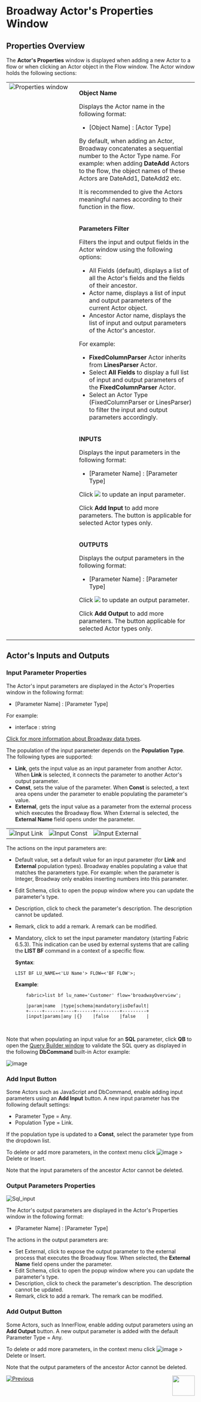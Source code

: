 # Broadway Actor's Properties Window

## Properties Overview

The **Actor's Properties** window is displayed when adding a new Actor to a flow or when clicking an Actor object in the Flow window. The Actor window holds the following sections:

<table>
<tbody>
<tr>
<td rowspan="4" valign="top" width="400pxl"><img src="images/99_03_actor_properties.PNG" alt="Properties window" /></td>
<td valign="top" width="600pxl">
<p><strong>Object Name</strong></p>
<p>Displays the Actor name in the following format:</p>
<ul>
<li>[Object Name] : [Actor Type]</li>
</ul>
<p>By default, when adding an Actor, Broadway concatenates a sequential number to the Actor Type name. For example: when adding <strong>DateAdd</strong> Actors to the flow, the object names of these Actors are DateAdd1, DateAdd2 etc.</p>
<p>It is recommended to give the Actors meaningful names according to their function in the flow.</p>
</td>
</tr>
<tr>
<td valign="top" width="300pxl">
<p><strong>Parameters Filter</strong></p>
<p>Filters the input and output fields in the Actor window using the following options:</p>
<ul>
<li>All Fields (default), displays a list of all the Actor's fields and the fields of their ancestor.</li>
<li>Actor name, displays a list of input and output parameters of the current Actor object.</li>
<li>Ancestor Actor name, displays the list of input and output parameters of the Actor's ancestor.</li>
</ul>
<p>For example:</p>
<ul>
<li><strong>FixedColumnParser</strong> Actor inherits from <strong>LinesParser</strong> Actor.</li>
<li>Select <strong>All Fields</strong> to display a full list of input and output parameters of the <strong>FixedColumnParser</strong> Actor.</li>
<li>Select an Actor Type (FixedColumnParser or LinesParser) to filter the input and output parameters accordingly.</li>
</ul>
</td>
</tr>
<tr>
<td width="300pxl">
<p><strong>INPUTS</strong></p>
<p>Displays the input parameters in the following format:</p>
<ul>
<li>[Parameter Name] : [Parameter Type]</li>
</ul>
  <p>Click <img src="images/99_19_dots.PNG" alt=" " /> to update an input parameter. </p>
  <p>Click <strong>Add Input</strong> to add more parameters. The button is applicable for selected Actor types only.</p>
</td>
</tr>
<tr>
<td width="300pxl">
<p><strong>OUTPUTS</strong></p>
<p>Displays the output parameters in the following format:</p>
<ul>
<li>[Parameter Name] : [Parameter Type]</li>
</ul>
  <p>Click <img src="images/99_19_dots.PNG" alt=" " /> to update an output parameter. </p>
  <p> Click <strong>Add Output</strong> to add more parameters. The button applicable for selected Actor types only.</p>
</td>
</tr>
</tbody>
</table>




## Actor's Inputs and Outputs

### Input Parameter Properties

The Actor's input parameters are displayed in the Actor's Properties window in the following format:
- [Parameter Name] : [Parameter Type]

For example:
- interface : string

[Click for more information about Broadway data types](05_data_types.md#data-types-in-broadway).

The population of the input parameter depends on the **Population Type**. The following types are supported:
- **Link**, gets the input value as an input parameter from another Actor. When **Link** is selected, it connects the parameter to another Actor's output parameter.
- **Const**, sets the value of the parameter. When **Const** is selected, a text area opens under the parameter to enable populating the parameter's value.
- **External**, gets the input value as a parameter from the external process which executes the Broadway flow. When External is selected, the **External Name** field opens under the parameter.

<table>
<tbody>
<tr>
<td valign="top" ><img src="images/99_03_inputs_link.PNG" alt="Input Link" /></td>
<td valign="top" ><img src="images/99_03_inputs_const.PNG" alt="Input Const" /></td>
<td valign="top" ><img src="images/99_03_inputs_external.PNG" alt="Input External" /></td>
</tr>
</tbody>
</table>

The actions on the input parameters are:
- Default value, set a default value for an input parameter (for **Link** and **External** population types). Broadway enables populating a value that matches the parameters type. For example: when the parameter is Integer, Broadway only enables inserting numbers into this parameter.

- Edit Schema, click to open the popup window where you can update the parameter's type.

- Description, click to check the parameter's description. The description cannot be updated.

- Remark,  click to add a remark. A remark can be modified.

- Mandatory, click to set the input parameter mandatory (starting Fabric 6.5.3). This indication can be  used by external systems that are calling the **LIST BF** command in a context of a specific flow.

  **Syntax**: 
    ~~~~
	LIST BF LU_NAME=<'LU Name'> FLOW=<'BF FLOW'>;
    ~~~~
  
  **Example**:
    ~~~~
        fabric>list bf lu_name='Customer' flow='broadwayOverview';

        |param|name  |type|schema|mandatory|isDefault|
        +-----+------+----+------+---------+---------+
        |input|params|any |{}    |false    |false    |
    ~~~~

  ​

Note that when populating an input value for an **SQL** parameter, click **QB** to open the [Query Builder window](/articles/11_query_builder/02_query_builder_window.md) to validate the SQL query as displayed in the following **DbCommand** built-in Actor example:

![image](images/99_03_sql.PNG)

### Add Input Button

Some Actors such as JavaScript and DbCommand, enable adding input parameters using an **Add Input** button. A new input parameter has the following default settings:

- Parameter Type = Any.
- Population Type = Link.

If the population type is updated to a **Const**, select the parameter type from the dropdown list.

To delete or add more parameters, in the context menu click ![image](images/99_19_dots.PNG) > Delete or Insert.

Note that the input parameters of the ancestor Actor cannot be deleted.

### Output Parameters Properties

![Sql_input](images/99_03_outputs.PNG)

The Actor's output parameters are displayed in the Actor's Properties window in the following format:

- [Parameter Name] : [Parameter Type]

The actions in the output parameters are:
- Set External, click to expose the output parameter to the external process that executes the Broadway flow. When selected, the **External Name** field opens under the parameter.
- Edit Schema, click to open the popup window where you can update the parameter's type.
- Description, click to check the parameter's description. The description cannot be updated.
- Remark, click to add a remark. The remark can be modified.

### Add Output Button

Some Actors, such as InnerFlow, enable adding output parameters using an **Add Output** button. A new output parameter is added with the default Parameter Type = Any.

To delete or add more parameters, in the context menu click ![image](images/99_19_dots.PNG) > Delete or Insert.

Note that the output parameters of the ancestor Actor cannot be deleted.

[![Previous](/articles/images/Previous.png)](03_broadway_actor.md)[<img align="right" width="60" height="54" src="/articles/images/Next.png">](04_built_in_actor_types.md)
